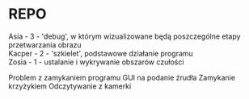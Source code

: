 # REPO



 Asia - 3 - 'debug', w którym wizualizowane będą poszczególne etapy przetwarzania obrazu  
 Kacper - 2 - 'szkielet', podstawowe działanie programu  
 Zosia - 1 - ustalanie i wykrywanie obszarów czułości

Problem z zamykaniem programu
GUI na podanie źrudła
Zamykanie krzyżykiem
Odczytywanie z kamerki